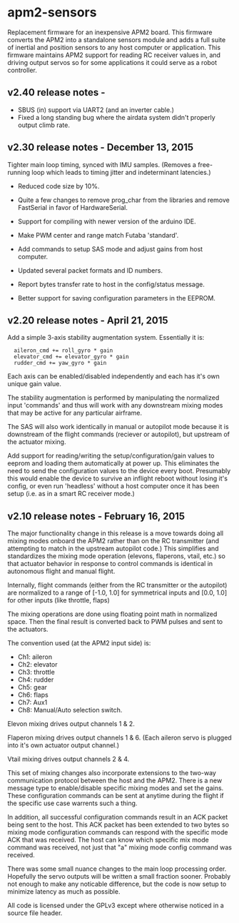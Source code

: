 # apm2-sensors

Replacement firmware for an inexpensive APM2 board.  This firmware
converts the APM2 into a standalone sensors module and adds a full
suite of inertial and position sensors to any host computer or
application.  This firmware maintains APM2 support for reading RC
receiver values in, and driving output servos so for some applications
it could serve as a robot controller.


## v2.40 release notes -

* SBUS (in) support via UART2 (and an inverter cable.)
* Fixed a long standing bug where the airdata system didn't properly
  output climb rate.


## v2.30 release notes - December 13, 2015

Tighter main loop timing, synced with IMU samples.  (Removes a free-running
loop which leads to timing jitter and indeterminant latencies.)

* Reduced code size by 10%.

* Quite a few changes to remove prog_char from the libraries and
  remove FastSerial in favor of HardwareSerial.

* Support for compiling with newer version of the arduino IDE.

* Make PWM center and range match Futaba 'standard'.

* Add commands to setup SAS mode and adjust gains from host computer.

* Updated several packet formats and ID numbers.

* Report bytes transfer rate to host in the config/status message.

* Better support for saving configuration parameters in the EEPROM.


## v2.20 release notes - April 21, 2015

Add a simple 3-axis stability augmentation system.  Essentially it is:

```
  aileron_cmd += roll_gyro * gain
  elevator_cmd += elevator_gyro * gain
  rudder_cmd += yaw_gyro * gain
```

Each axis can be enabled/disabled independently and each has it's own
unique gain value.

The stability augmentation is performed by manipulating the normalized
input 'commands' and thus will work with any downstream mixing modes
that may be active for any particular airframe.

The SAS will also work identically in manual or autopilot mode because it 
is downstream of the flight commands (reciever or autopilot), but upstream
of the actuator mixing.

Add support for reading/writing the setup/configuration/gain values to
eeprom and loading them automatically at power up.  This eliminates
the need to send the configuration values to the device every boot.
Presumably this would enable the device to survive an inflight reboot
without losing it's config, or even run 'headless' without a host
computer once it has been setup (i.e. as in a smart RC receiver mode.)


## v2.10 release notes - February 16, 2015

The major functionality change in this release is a move towards doing
all mixing modes onboard the APM2 rather than on the RC transmitter
(and attempting to match in the upstream autopilot code.)  This
simplifies and standardizes the mixing mode operation (elevons,
flaperons, vtail, etc.) so that actuator behavior in response to
control commands is identical in autonomous flight and manual flight.

Internally, flight commands (either from the RC transmitter or the
autopilot) are normalized to a range of [-1.0, 1.0] for symmetrical
inputs and [0.0, 1.0] for other inputs (like throttle, flaps)

The mixing operations are done using floating point math in normalized
space.  Then the final result is converted back to PWM pulses and sent
to the actuators.

The convention used (at the APM2 input side) is:
* Ch1: aileron
* Ch2: elevator
* Ch3: throttle
* Ch4: rudder
* Ch5: gear
* Ch6: flaps
* Ch7: Aux1
* Ch8: Manual/Auto selection switch.

Elevon mixing drives output channels 1 & 2.

Flaperon mixing drives output channels 1 & 6.  (Each aileron servo is
plugged into it's own actuator output channel.)

Vtail mixing drives output channels 2 & 4.

This set of mixing changes also incorporate extensions to the two-way
communication protocol between the host and the APM2.  There is a new
message type to enable/disable specific mixing modes and set the
gains.  These configuration commands can be sent at anytime during the
flight if the specific use case warrents such a thing.

In addition, all successful configuration commands result in an ACK
packet being sent to the host.  This ACK packet has been extended to
two bytes so mixing mode configuration commands can respond with the
specific mode ACK that was received.  The host can know which specific
mix mode command was received, not just that "a" mixing mode config
command was received.

There was some small nuance changes to the main loop processing order.
Hopefully the servo outputs will be written a small fraction sooner.
Probably not enough to make any noticable difference, but the code is
now setup to minimize latency as much as possible.

All code is licensed under the GPLv3 except where otherwise noticed in a 
source file header.
